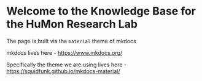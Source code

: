 # Welcome to the Knowledge Base for the HuMon Research Lab 

The page is built via the `material` theme of mkdocs

mkdocs lives here - 
https://www.mkdocs.org/

Specifically the theme we are using lives here -
https://squidfunk.github.io/mkdocs-material/
